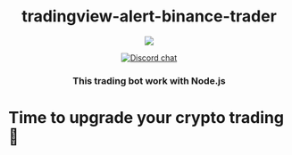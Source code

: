 <h1 align="center">tradingview-alert-binance-trader</h1>

<p align="center">
  <img src="nbt_demo.gif">
</p>

<p align="center">
  <a href="https://discord.gg/4EQrEgj"><img alt="Discord chat" src="Discord_button.png" /></a>
</p>

<h3 align="center">
  This trading bot work with Node.js
</h3>

# Time to upgrade your crypto trading 🤔

